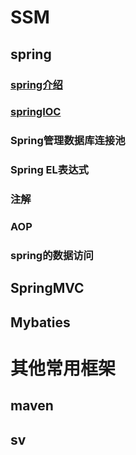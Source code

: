 # SSM

## spring
### [spring介绍](https://github.com/qq1806638656/xiaoxiefang.github.io/blob/master/spring/spring1.md "标题")
### [springIOC](https://github.com/qq1806638656/xiaoxiefang.github.io/blob/master/spring/spring2_IOC.md)
### Spring管理数据库连接池
### Spring EL表达式
### 注解
### AOP
### spring的数据访问 

## SpringMVC
## Mybaties
# 其他常用框架
## maven
## sv  
